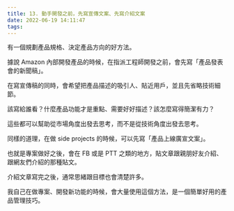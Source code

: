 ```yaml
---
title: 13. 動手開發之前，先寫宣傳文案、先寫介紹文案
date: 2022-06-19 14:11:47
tags:
---
```

有一個規劃產品規格、決定產品方向的好方法。

據說 Amazon 內部開發產品的時候，在指派工程師開發之前，會先寫「產品發表會的新聞稿」。

在寫宣傳稿的同時，會希望把產品描述的吸引人、貼近用戶，並且先省略技術細節。

該寫給誰看？什麼產品功能才是重點、需要好好描述？該怎麼寫得簡潔有力？

這些都可以幫助從市場角度出發去思考，而不是從技術角度出發去思考。

同樣的道理，在做 side projects 的時候，可以先寫「產品上線廣宣文案」。

也就是專案做好之後，會在 FB 或是 PTT 之類的地方，貼文章跟親朋好友介紹、跟網友們介紹的那種貼文。

介紹文章寫完之後，通常思緒跟目標也會清楚許多。

我自己在做專案、開發新功能的時候，會大量使用這個方法，是一個簡單好用的產品管理技巧。
